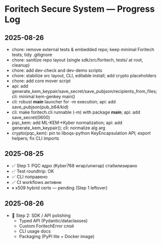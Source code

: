 # Foritech Secure System — Progress Log

## 2025-08-26
- chore: remove external tests & embedded repo; keep minimal Foritech tests; tidy .gitignore
- chore: sanitize repo layout (single sdk/src/foritech, tests/ at root, cleanup)
- chore: add dev-check and dev-demo scripts
- chore: stabilize src layout, CLI, editable install; add crypto placeholders
- chore: add core mover script
- api: add generate_kem_keypair/save_secret/save_pubjson/recipients_from_files; cli: minimal kem-genkey main()
- cli: robust __main__ launcher for -m execution; api: add save_pubjson(pub_b64/kid)
- cli: make foritech.cli runnable (-m) with package __main__; api: add save_secret(0600)
- pqc_kem: add ML-KEM→Kyber normalization; api: add generate_kem_keypair(); cli: normalize alg arg
- crypto(pqc_kem): pin to liboqs-python KeyEncapsulation API; export helpers; fix CLI imports

## 2025-08-25
- ✅ Step 1: PQC ядро (Kyber768 wrap/unwrap) стабилизирано
- ✅ Test roundtrip: OK
- ✅ CLI поправено
- ✅ CI workflows активни
- ⏸ x509 hybrid certs — pending (Step 1 leftover)

## 2025-08-26
- 🚧 Step 2: SDK / API polishing
  - Typed API (Pydantic/dataclasses)
  - Custom ForitechError слой
  - CLI usage docs
  - Packaging (PyPI lite + Docker image)
